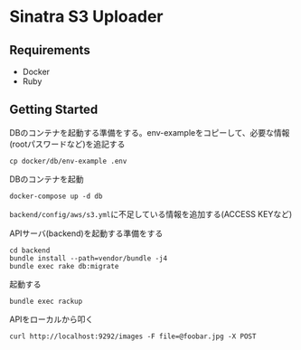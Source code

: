 # Sinatra S3 Uploader

## Requirements

- Docker
- Ruby

## Getting Started

DBのコンテナを起動する準備をする。env-exampleをコピーして、必要な情報(rootパスワードなど)を追記する

```shell
cp docker/db/env-example .env
```

DBのコンテナを起動

```shell
docker-compose up -d db
```

`backend/config/aws/s3.yml`に不足している情報を追加する(ACCESS KEYなど)

APIサーバ(backend)を起動する準備をする

```shell
cd backend
bundle install --path=vendor/bundle -j4
bundle exec rake db:migrate
```

起動する

```shell
bundle exec rackup
```

APIをローカルから叩く

```shell
curl http://localhost:9292/images -F file=@foobar.jpg -X POST
```
